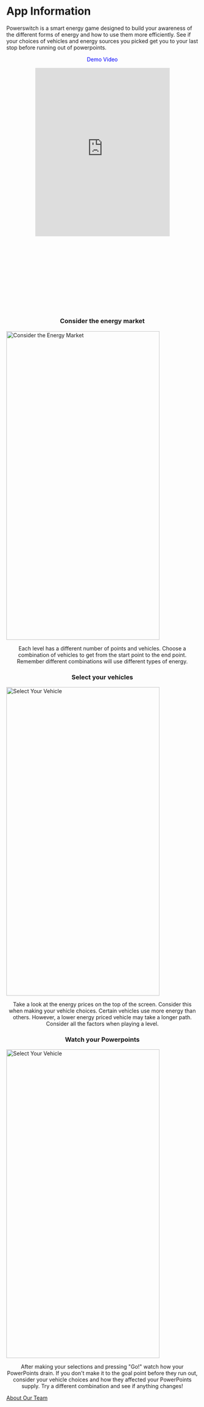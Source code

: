 # App Information
<p>
  Powerswitch is a smart energy game designed to build your awareness of the different forms of energy and how to use them more efficiently. See if your choices of vehicles and energy sources you picked get you to your last stop before running out of powerpoints. 
</p>

<p align="center">
  <span style="color:blue"> Demo Video </span> 
</p>

<div style="padding:125.32% 0 0 0;position:relative;"><iframe src="https://player.vimeo.com/video/266429583" style="position:absolute;top:0;left:15%;width:70%;height:70%;" frameborder="0" webkitallowfullscreen mozallowfullscreen allowfullscreen></iframe></div><script src="https://player.vimeo.com/api/player.js"></script>

<h3 align="center">
  Consider the energy market
</h3>
<img style="width: 402px; height: 810px;" align = "center" alt="Consider the Energy Market" title="Keyart-web" src="https://user-images.githubusercontent.com/18518060/39225015-196980d0-4818-11e8-91d1-c61ae381eb60.png">
<p align="center">
  Each level has a different number of points and vehicles. Choose a combination of vehicles to get from the start point to the end point. Remember different combinations will use different types of energy.
</p>

<h3 align="center">
  Select your vehicles
</h3>
<img style="width: 402px; height: 810px;" align="center" alt="Select Your Vehicle" title="Keyart-web" src="https://user-images.githubusercontent.com/18518060/39225009-171978ee-4818-11e8-8698-18b1ae6e0e8d.png">

<p align="center">
  Take a look at the energy prices on the top of the screen. Consider this when making your vehicle choices. Certain vehicles use more energy than others. However, a lower energy priced vehicle may take a longer path. Consider all the factors when playing a level.
</p>

<h3 align="center">
  Watch your Powerpoints
</h3>
<img style="width: 402px; height: 810px;" align = "center" alt="Select Your Vehicle" title="Keyart-web" src="https://user-images.githubusercontent.com/18518060/39225017-1bf9008c-4818-11e8-9865-1f62c78355e6.png">

<p align="center">
    After making your selections and pressing "Go!" watch how your PowerPoints drain. If you don't make it to the goal point before they run out, consider your vehicle choices and how they affected your PowerPoints supply. Try a different combination and see if anything changes!
</p>

<a href="https://sccapstone.github.io/PowerSwitchCoders/about" title="About Page"> About Our Team </a>
